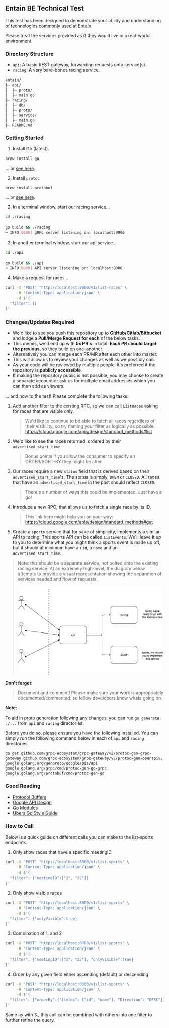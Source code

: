 ## Entain BE Technical Test

This test has been designed to demonstrate your ability and understanding of technologies commonly used at Entain. 

Please treat the services provided as if they would live in a real-world environment.

### Directory Structure

- `api`: A basic REST gateway, forwarding requests onto service(s).
- `racing`: A very bare-bones racing service.

```
entain/
├─ api/
│  ├─ proto/
│  ├─ main.go
├─ racing/
│  ├─ db/
│  ├─ proto/
│  ├─ service/
│  ├─ main.go
├─ README.md
```

### Getting Started

1. Install Go (latest).

```bash
brew install go
```

... or [see here](https://golang.org/doc/install).

2. Install `protoc`

```
brew install protobuf
```

... or [see here](https://grpc.io/docs/protoc-installation/).

2. In a terminal window, start our racing service...

```bash
cd ./racing

go build && ./racing
➜ INFO[0000] gRPC server listening on: localhost:9000
```

3. In another terminal window, start our api service...

```bash
cd ./api

go build && ./api
➜ INFO[0000] API server listening on: localhost:8000
```

4. Make a request for races... 

```bash
curl -X "POST" "http://localhost:8000/v1/list-races" \
     -H 'Content-Type: application/json' \
     -d $'{
  "filter": {}
}'
```

### Changes/Updates Required

- We'd like to see you push this repository up to **GitHub/Gitlab/Bitbucket** and lodge a **Pull/Merge Request for each** of the below tasks.
- This means, we'd end up with **5x PR's** in total. **Each PR should target the previous**, so they build on one-another.
- Alternatively you can merge each PR/MR after each other into master.
- This will allow us to review your changes as well as we possibly can.
- As your code will be reviewed by multiple people, it's preferred if the repository is **publicly accessible**. 
- If making the repository public is not possible; you may choose to create a separate account or ask us for multiple email addresses which you can then add as viewers. 

... and now to the test! Please complete the following tasks.

1. Add another filter to the existing RPC, so we can call `ListRaces` asking for races that are visible only.
   > We'd like to continue to be able to fetch all races regardless of their visibility, so try naming your filter as logically as possible. https://cloud.google.com/apis/design/standard_methods#list
2. We'd like to see the races returned, ordered by their `advertised_start_time`
   > Bonus points if you allow the consumer to specify an ORDER/SORT-BY they might be after. 
3. Our races require a new `status` field that is derived based on their `advertised_start_time`'s. The status is simply, `OPEN` or `CLOSED`. All races that have an `advertised_start_time` in the past should reflect `CLOSED`. 
   > There's a number of ways this could be implemented. Just have a go!
4. Introduce a new RPC, that allows us to fetch a single race by its ID.
   > This link here might help you on your way: https://cloud.google.com/apis/design/standard_methods#get
5. Create a `sports` service that for sake of simplicity, implements a similar API to racing. This sports API can be called `ListEvents`. We'll leave it up to you to determine what you might think a sports event is made up off, but it should at minimum have an `id`, a `name` and an `advertised_start_time`.

> Note: this should be a separate service, not bolted onto the existing racing service. At an extremely high-level, the diagram below attempts to provide a visual representation showing the separation of services needed and flow of requests.
> 
> ![](example.png)


**Don't forget:**

> Document and comment! Please make sure your work is appropriately documented/commented, so fellow developers know whats going on.

**Note:**

To aid in proto generation following any changes, you can run `go generate ./...` from `api` and `racing` directories.

Before you do so, please ensure you have the following installed. You can simply run the following command below in each of `api` and `racing` directories.

```
go get github.com/grpc-ecosystem/grpc-gateway/v2/protoc-gen-grpc-gateway github.com/grpc-ecosystem/grpc-gateway/v2/protoc-gen-openapiv2 google.golang.org/genproto/googleapis/api google.golang.org/grpc/cmd/protoc-gen-go-grpc google.golang.org/protobuf/cmd/protoc-gen-go
```

### Good Reading

- [Protocol Buffers](https://developers.google.com/protocol-buffers)
- [Google API Design](https://cloud.google.com/apis/design)
- [Go Modules](https://golang.org/ref/mod)
- [Ubers Go Style Guide](https://github.com/uber-go/guide/blob/2910ce2e11d0e0cba2cece2c60ae45e3a984ffe5/style.md)

### How to Call
Below is a quick guide on different calls you can make to the list-sports endpoints.

1. Only show races that have a specific meetingID

```bash
curl -X "POST" "http://localhost:8000/v1/list-sports" \
     -H 'Content-Type: application/json' \
     -d $'{
  "filter": {"meetingID":["1", "22"]}
}'
```

2. Only show visible races

```bash
curl -X "POST" "http://localhost:8000/v1/list-sports" \
     -H 'Content-Type: application/json' \
     -d $'{
  "filter": {"onlyVisible":true}
}'
```

3. Combination of 1. and 2

```bash
curl -X "POST" "http://localhost:8000/v1/list-sports" \
     -H 'Content-Type: application/json' \
     -d $'{
  "filter": {"meetingID":["1", "22"], "onlyVisible":true}
}'
```

4. Order by any given field either ascending (default) or descending
```bash
curl -X "POST" "http://localhost:8000/v1/list-sports" \
     -H 'Content-Type: application/json' \
     -d $'{
  "filter": {"orderBy":{"fields": ["id", "name"], "Direction": "DESC"}}
}'
```
Same as with 3., this call can be combined with others into one filter to further refine the query.
